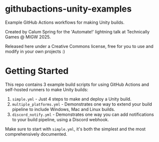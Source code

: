 # githubactions-unity-examples
Example GitHub Actions workflows for making Unity builds. 

Created by Calum Spring for the 'Automate!' lightning talk at Technically Games @ MIGW 2025.

Released here under a Creative Commons license, free for you to use and modify in your own projects :)

# Getting Started

This repo contains 3 example build scripts for using GitHub Actions and self-hosted runners to make Unity builds:

1. `simple.yml` - Just 4 steps to make and deploy a Unity build.
2. `multiple_platforms.yml` - Demonstrates one way to extend your build pipeline to include Windows, Mac and Linux builds.
3. `discord_notify.yml` - Demonstrates one way you can add notifications to your build pipeline, using a Discord webhook.

Make sure to start with `simple.yml`, it's both the simplest and the most comprehensively documented.

